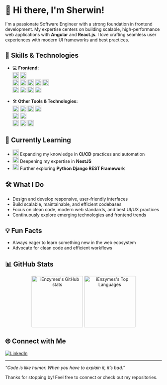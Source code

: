 # 👋 Hi there, I'm Sherwin!

I'm a passionate Software Engineer with a strong foundation in frontend development. My expertise centers on building scalable, high-performance web applications with **Angular** and **React.js**. I love crafting seamless user experiences with modern UI frameworks and best practices.

## 🚀 Skills & Technologies

- 💻 **Frontend:**  
  <img src="https://img.shields.io/badge/Angular-DD0031?style=flat-square&logo=angular&logoColor=white" height="20"/>
  <img src="https://img.shields.io/badge/React-20232A?style=flat-square&logo=react&logoColor=61DAFB" height="20"/>
  <br>
  <img src="https://img.shields.io/badge/TypeScript-3178C6?style=flat-square&logo=typescript&logoColor=white" height="20"/>
  <img src="https://img.shields.io/badge/JavaScript-F7DF1E?style=flat-square&logo=javascript&logoColor=black" height="20"/>
  <img src="https://img.shields.io/badge/HTML5-E34F26?style=flat-square&logo=html5&logoColor=white" height="20"/>
  <img src="https://img.shields.io/badge/CSS3-1572B6?style=flat-square&logo=css3&logoColor=white" height="20"/>
  <img src="https://img.shields.io/badge/SASS-CC6699?style=flat-square&logo=sass&logoColor=white" height="20"/>
  <br>
  <img src="https://img.shields.io/badge/TailwindCSS-38B2AC?style=flat-square&logo=tailwind-css&logoColor=white" height="20"/>
  <img src="https://img.shields.io/badge/Bootstrap-563D7C?style=flat-square&logo=bootstrap&logoColor=white" height="20"/>
  <img src="https://img.shields.io/badge/MUI-007FFF?style=flat-square&logo=mui&logoColor=white" height="20"/>
  <img src="https://img.shields.io/badge/RxJS-B7178C?style=flat-square&logo=reactivex&logoColor=white" height="20"/>

- 🛠️ **Other Tools & Technologies:**  
  <img src="https://img.shields.io/badge/Python-3776AB?style=flat-square&logo=python&logoColor=white" height="20"/>
  <img src="https://img.shields.io/badge/Django%20REST-092E20?style=flat-square&logo=django&logoColor=white" height="20"/>
  <img src="https://img.shields.io/badge/NestJS-E0234E?style=flat-square&logo=nestjs&logoColor=white" height="20"/>
  <img src="https://img.shields.io/badge/Jest-C21325?style=flat-square&logo=jest&logoColor=white" height="20"/>
  <br>
  <img src="https://img.shields.io/badge/Docker-2496ED?style=flat-square&logo=docker&logoColor=white" height="20"/>
  <img src="https://img.shields.io/badge/Nginx-009639?style=flat-square&logo=nginx&logoColor=white" height="20"/>
  <br>
  <img src="https://img.shields.io/badge/Git-F05032?style=flat-square&logo=git&logoColor=white" height="20"/>
  <img src="https://img.shields.io/badge/Postman-FF6C37?style=flat-square&logo=postman&logoColor=white" height="20"/>
  <img src="https://img.shields.io/badge/VS%20Code-007ACC?style=flat-square&logo=visual-studio-code&logoColor=white" height="20"/>

## 🌱 Currently Learning

- <img src="https://img.shields.io/badge/CICD-4285F4?style=flat-square&logo=githubactions&logoColor=white" height="20"/> Expanding my knowledge in **CI/CD** practices and automation  
- <img src="https://img.shields.io/badge/NestJS-E0234E?style=flat-square&logo=nestjs&logoColor=white" height="20"/> Deepening my expertise in **NestJS**  
- <img src="https://img.shields.io/badge/Django%20REST-092E20?style=flat-square&logo=django&logoColor=white" height="20"/> Further exploring **Python Django REST Framework**

## 🛠️ What I Do

- Design and develop responsive, user-friendly interfaces
- Build scalable, maintainable, and efficient codebases
- Focus on clean code, modern web standards, and best UI/UX practices
- Continuously explore emerging technologies and frontend trends

## 💡 Fun Facts

- Always eager to learn something new in the web ecosystem
- Advocate for clean code and efficient workflows
## 📊 GitHub Stats

<p align="center">
  <img src="https://github-readme-stats.vercel.app/api?username=iEnzymes&show_icons=true&theme=radical" alt="iEnzymes's GitHub stats" height="165">
  <img src="https://github-readme-stats.vercel.app/api/top-langs/?username=iEnzymes&layout=compact&theme=radical" alt="iEnzymes's Top Languages" height="165">
</p>

## 🌐 Connect with Me

[![LinkedIn](https://img.shields.io/badge/LinkedIn-0A66C2?style=flat-square&logo=linkedin&logoColor=white)](https://www.linkedin.com/in/ssabion/)

<!--
## 📌 Featured Projects

- [Project 1](#) - Short description about what makes it special.
- [Project 2](#) - Another highlight!
-->



---

_“Code is like humor. When you have to explain it, it’s bad.”_

Thanks for stopping by! Feel free to connect or check out my repositories.
